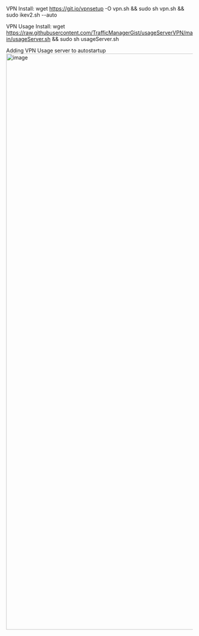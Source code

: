 VPN Install:
wget https://git.io/vpnsetup -O vpn.sh && sudo sh vpn.sh && sudo ikev2.sh --auto

VPN Usage Install:
wget https://raw.githubusercontent.com/TrafficManagerGist/usageServerVPN/main/usageServer.sh && sudo sh usageServer.sh

Adding VPN Usage server to autostartup
<img width="1552" alt="image" src="https://user-images.githubusercontent.com/84714531/124243542-ac3f4580-db26-11eb-85bc-2ab35ea5c1fb.png">
